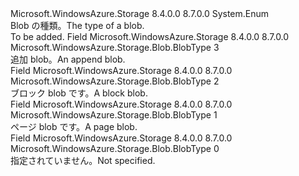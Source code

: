 <Type Name="BlobType" FullName="Microsoft.WindowsAzure.Storage.Blob.BlobType">
  <TypeSignature Language="C#" Value="public enum BlobType" />
  <TypeSignature Language="ILAsm" Value=".class public auto ansi sealed BlobType extends System.Enum" />
  <TypeSignature Language="DocId" Value="T:Microsoft.WindowsAzure.Storage.Blob.BlobType" />
  <TypeSignature Language="VB.NET" Value="Public Enum BlobType" />
  <TypeSignature Language="F#" Value="type BlobType = " />
  <AssemblyInfo>
    <AssemblyName>Microsoft.WindowsAzure.Storage</AssemblyName>
    <AssemblyVersion>8.4.0.0</AssemblyVersion>
    <AssemblyVersion>8.7.0.0</AssemblyVersion>
  </AssemblyInfo>
  <Base>
    <BaseTypeName>System.Enum</BaseTypeName>
  </Base>
  <Docs>
    <summary>
            <span data-ttu-id="81e74-101">Blob の種類。</span><span class="sxs-lookup"><span data-stu-id="81e74-101">The type of a blob.</span></span>
            </summary>
    <remarks>To be added.</remarks>
  </Docs>
  <Members>
    <Member MemberName="AppendBlob">
      <MemberSignature Language="C#" Value="AppendBlob" />
      <MemberSignature Language="ILAsm" Value=".field public static literal valuetype Microsoft.WindowsAzure.Storage.Blob.BlobType AppendBlob = int32(3)" />
      <MemberSignature Language="DocId" Value="F:Microsoft.WindowsAzure.Storage.Blob.BlobType.AppendBlob" />
      <MemberSignature Language="VB.NET" Value="AppendBlob" />
      <MemberSignature Language="F#" Value="AppendBlob = 3" Usage="Microsoft.WindowsAzure.Storage.Blob.BlobType.AppendBlob" />
      <MemberType>Field</MemberType>
      <AssemblyInfo>
        <AssemblyName>Microsoft.WindowsAzure.Storage</AssemblyName>
        <AssemblyVersion>8.4.0.0</AssemblyVersion>
        <AssemblyVersion>8.7.0.0</AssemblyVersion>
      </AssemblyInfo>
      <ReturnValue>
        <ReturnType>Microsoft.WindowsAzure.Storage.Blob.BlobType</ReturnType>
      </ReturnValue>
      <MemberValue>3</MemberValue>
      <Docs>
        <summary>
            <span data-ttu-id="81e74-102">追加 blob。</span><span class="sxs-lookup"><span data-stu-id="81e74-102">An append blob.</span></span>
            </summary>
      </Docs>
    </Member>
    <Member MemberName="BlockBlob">
      <MemberSignature Language="C#" Value="BlockBlob" />
      <MemberSignature Language="ILAsm" Value=".field public static literal valuetype Microsoft.WindowsAzure.Storage.Blob.BlobType BlockBlob = int32(2)" />
      <MemberSignature Language="DocId" Value="F:Microsoft.WindowsAzure.Storage.Blob.BlobType.BlockBlob" />
      <MemberSignature Language="VB.NET" Value="BlockBlob" />
      <MemberSignature Language="F#" Value="BlockBlob = 2" Usage="Microsoft.WindowsAzure.Storage.Blob.BlobType.BlockBlob" />
      <MemberType>Field</MemberType>
      <AssemblyInfo>
        <AssemblyName>Microsoft.WindowsAzure.Storage</AssemblyName>
        <AssemblyVersion>8.4.0.0</AssemblyVersion>
        <AssemblyVersion>8.7.0.0</AssemblyVersion>
      </AssemblyInfo>
      <ReturnValue>
        <ReturnType>Microsoft.WindowsAzure.Storage.Blob.BlobType</ReturnType>
      </ReturnValue>
      <MemberValue>2</MemberValue>
      <Docs>
        <summary>
            <span data-ttu-id="81e74-103">ブロック blob です。</span><span class="sxs-lookup"><span data-stu-id="81e74-103">A block blob.</span></span>
            </summary>
      </Docs>
    </Member>
    <Member MemberName="PageBlob">
      <MemberSignature Language="C#" Value="PageBlob" />
      <MemberSignature Language="ILAsm" Value=".field public static literal valuetype Microsoft.WindowsAzure.Storage.Blob.BlobType PageBlob = int32(1)" />
      <MemberSignature Language="DocId" Value="F:Microsoft.WindowsAzure.Storage.Blob.BlobType.PageBlob" />
      <MemberSignature Language="VB.NET" Value="PageBlob" />
      <MemberSignature Language="F#" Value="PageBlob = 1" Usage="Microsoft.WindowsAzure.Storage.Blob.BlobType.PageBlob" />
      <MemberType>Field</MemberType>
      <AssemblyInfo>
        <AssemblyName>Microsoft.WindowsAzure.Storage</AssemblyName>
        <AssemblyVersion>8.4.0.0</AssemblyVersion>
        <AssemblyVersion>8.7.0.0</AssemblyVersion>
      </AssemblyInfo>
      <ReturnValue>
        <ReturnType>Microsoft.WindowsAzure.Storage.Blob.BlobType</ReturnType>
      </ReturnValue>
      <MemberValue>1</MemberValue>
      <Docs>
        <summary>
            <span data-ttu-id="81e74-104">ページ blob です。</span><span class="sxs-lookup"><span data-stu-id="81e74-104">A page blob.</span></span>
            </summary>
      </Docs>
    </Member>
    <Member MemberName="Unspecified">
      <MemberSignature Language="C#" Value="Unspecified" />
      <MemberSignature Language="ILAsm" Value=".field public static literal valuetype Microsoft.WindowsAzure.Storage.Blob.BlobType Unspecified = int32(0)" />
      <MemberSignature Language="DocId" Value="F:Microsoft.WindowsAzure.Storage.Blob.BlobType.Unspecified" />
      <MemberSignature Language="VB.NET" Value="Unspecified" />
      <MemberSignature Language="F#" Value="Unspecified = 0" Usage="Microsoft.WindowsAzure.Storage.Blob.BlobType.Unspecified" />
      <MemberType>Field</MemberType>
      <AssemblyInfo>
        <AssemblyName>Microsoft.WindowsAzure.Storage</AssemblyName>
        <AssemblyVersion>8.4.0.0</AssemblyVersion>
        <AssemblyVersion>8.7.0.0</AssemblyVersion>
      </AssemblyInfo>
      <ReturnValue>
        <ReturnType>Microsoft.WindowsAzure.Storage.Blob.BlobType</ReturnType>
      </ReturnValue>
      <MemberValue>0</MemberValue>
      <Docs>
        <summary>
            <span data-ttu-id="81e74-105">指定されていません。</span><span class="sxs-lookup"><span data-stu-id="81e74-105">Not specified.</span></span>
            </summary>
      </Docs>
    </Member>
  </Members>
</Type>
